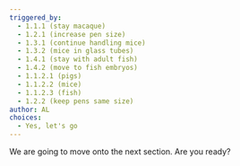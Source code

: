 ```yaml
---
triggered_by:
  - 1.1.1 (stay macaque)
  - 1.2.1 (increase pen size)
  - 1.3.1 (continue handling mice)
  - 1.3.2 (mice in glass tubes)
  - 1.4.1 (stay with adult fish)
  - 1.4.2 (move to fish embryos)
  - 1.1.2.1 (pigs)
  - 1.1.2.2 (mice)
  - 1.1.2.3 (fish)
  - 1.2.2 (keep pens same size)
author: AL
choices:
  - Yes, let's go
---
```


We are going to move onto the next section. Are you ready?
